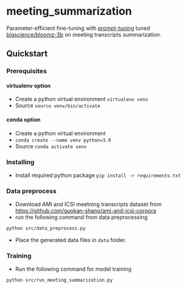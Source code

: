 # meeting_summarization
Parameter-efficient fine-tuning with [prompt-tuning](https://arxiv.org/abs/2104.08691) tuned [bigscience/bloomz-3b](https://huggingface.co/bigscience/bloomz-3b) on meeting transcripts summarization.

## Quickstart
### Prerequisites
#### virtualenv option
* Create a python virtual environment `virtualenv venv`
* Source `source venv/bin/activate`

#### conda option
* Create a python virtual environment 
* `conda create --name venv python=3.9`
* Source `conda activate venv`

### Installing
* Install required python package `pip install -r requirements.txt`

### Data preprocess
* Download AMI and ICSI meetning transcripts dataset from https://github.com/guokan-shang/ami-and-icsi-corpora 
* run the following command from data preprocessing
```bash
python src/data_preprocess.py
```
* Place the generated data files in `data` folder.

### Training
* Run the following command for model training
```bash
python src/run_meeting_summarization.py
```
